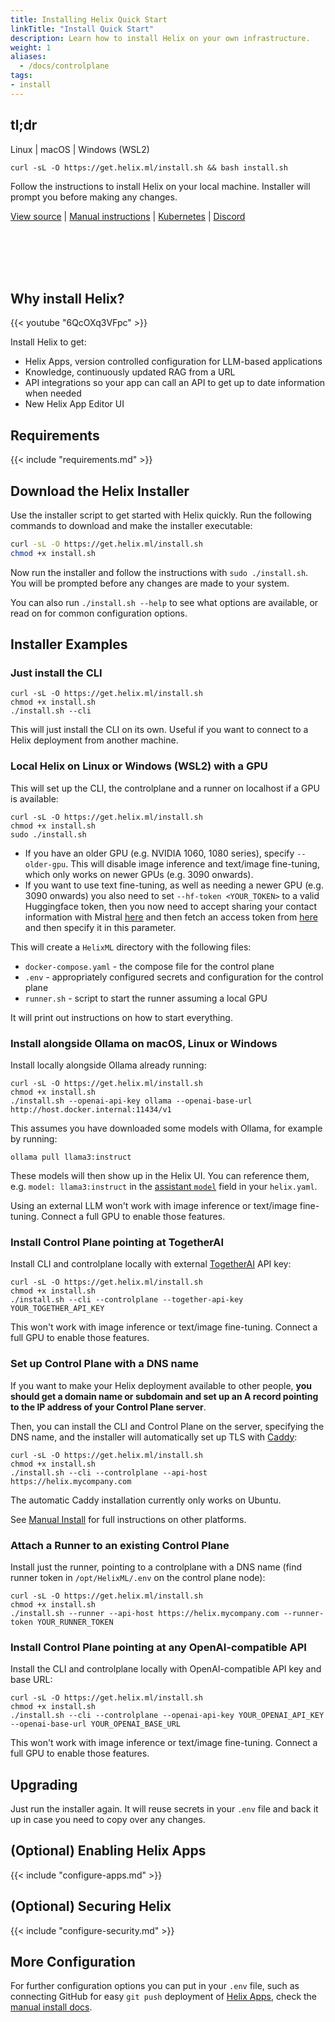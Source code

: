 ```yaml
---
title: Installing Helix Quick Start
linkTitle: "Install Quick Start"
description: Learn how to install Helix on your own infrastructure.
weight: 1
aliases:
  - /docs/controlplane
tags:
- install
---
```




## tl;dr

Linux | macOS | Windows (WSL2)

```
curl -sL -O https://get.helix.ml/install.sh && bash install.sh
```

Follow the instructions to install Helix on your local machine. Installer will prompt you before making any changes.

[View source](https://get.helix.ml) | [Manual instructions](/helix/private-deployment/manual-install.md) | [Kubernetes](/helix/private-deployment/manual-install/kubernetes.md) | [Discord](https://discord.gg/VJftd844GE)

<br/>
<br/>
<br/>
<br/>


## Why install Helix?

{{< youtube "6QcOXq3VFpc" >}}

Install Helix to get:

* Helix Apps, version controlled configuration for LLM-based applications
* Knowledge, continuously updated RAG from a URL
* API integrations so your app can call an API to get up to date information when needed
* New Helix App Editor UI


## Requirements

{{< include "requirements.md" >}}

## Download the Helix Installer

Use the installer script to get started with Helix quickly. Run the following commands to download and make the installer executable:

```bash
curl -sL -O https://get.helix.ml/install.sh
chmod +x install.sh
```

Now run the installer and follow the instructions with `sudo ./install.sh`. You will be prompted before any changes are made to your system.

You can also run `./install.sh --help` to see what options are available, or read on for common configuration options.

## Installer Examples

### Just install the CLI

```
curl -sL -O https://get.helix.ml/install.sh
chmod +x install.sh
./install.sh --cli
```

This will just install the CLI on its own. Useful if you want to connect to a Helix deployment from another machine.

### Local Helix on Linux or Windows (WSL2) with a GPU

This will set up the CLI, the controlplane and a runner on localhost if a GPU is available:
```
curl -sL -O https://get.helix.ml/install.sh
chmod +x install.sh
sudo ./install.sh
```

* If you have an older GPU (e.g. NVIDIA 1060, 1080 series), specify `--older-gpu`. This will disable image inference and text/image fine-tuning, which only works on newer GPUs (e.g. 3090 onwards).
* If you want to use text fine-tuning, as well as needing a newer GPU (e.g. 3090 onwards) you also need to set `--hf-token <YOUR_TOKEN>` to a valid Huggingface token, then you now need to accept sharing your contact information with Mistral [here](https://huggingface.co/mistralai/Mistral-7B-Instruct-v0.1) and then fetch an access token from [here](https://huggingface.co/settings/tokens) and then specify it in this parameter.

This will create a `HelixML` directory with the following files:
* `docker-compose.yaml` - the compose file for the control plane
* `.env` - appropriately configured secrets and configuration for the control plane
* `runner.sh` - script to start the runner assuming a local GPU

It will print out instructions on how to start everything.

### Install alongside Ollama on macOS, Linux or Windows

Install locally alongside Ollama already running:
```
curl -sL -O https://get.helix.ml/install.sh
chmod +x install.sh
./install.sh --openai-api-key ollama --openai-base-url http://host.docker.internal:11434/v1
```

This assumes you have downloaded some models with Ollama, for example by running:
```
ollama pull llama3:instruct
```
These models will then show up in the Helix UI. You can reference them, e.g. `model: llama3:instruct` in the [assistant `model`](https://docs.helix.ml/helix/develop/apps/#basic-settings-and-setting-the-system-prompt) field in your `helix.yaml`.

Using an external LLM won't work with image inference or text/image fine-tuning. Connect a full GPU to enable those features.


### Install Control Plane pointing at TogetherAI

Install CLI and controlplane locally with external [TogetherAI](https://together.ai) API key:

```
curl -sL -O https://get.helix.ml/install.sh
chmod +x install.sh
./install.sh --cli --controlplane --together-api-key YOUR_TOGETHER_API_KEY
```

This won't work with image inference or text/image fine-tuning. Connect a full GPU to enable those features.

### Set up Control Plane with a DNS name

If you want to make your Helix deployment available to other people, **you should get a domain name or subdomain and set up an A record pointing to the IP address of your Control Plane server**.

Then, you can install the CLI and Control Plane on the server, specifying the DNS name, and the installer will automatically set up TLS with [Caddy](https://caddyserver.com/):
```
curl -sL -O https://get.helix.ml/install.sh
chmod +x install.sh
./install.sh --cli --controlplane --api-host https://helix.mycompany.com
```

The automatic Caddy installation currently only works on Ubuntu.

See [Manual Install](/helix/private-deployment/manual-install.md) for full instructions on other platforms.


### Attach a Runner to an existing Control Plane

Install just the runner, pointing to a controlplane with a DNS name (find runner token in `/opt/HelixML/.env` on the control plane node):

```
curl -sL -O https://get.helix.ml/install.sh
chmod +x install.sh
./install.sh --runner --api-host https://helix.mycompany.com --runner-token YOUR_RUNNER_TOKEN
```

### Install Control Plane pointing at any OpenAI-compatible API

Install the CLI and controlplane locally with OpenAI-compatible API key and base URL:

```
curl -sL -O https://get.helix.ml/install.sh
chmod +x install.sh
./install.sh --cli --controlplane --openai-api-key YOUR_OPENAI_API_KEY --openai-base-url YOUR_OPENAI_BASE_URL
```

This won't work with image inference or text/image fine-tuning. Connect a full GPU to enable those features.

## Upgrading

Just run the installer again. It will reuse secrets in your `.env` file and back it up in case you need to copy over any changes.

## (Optional) Enabling Helix Apps

{{< include "configure-apps.md" >}}

## (Optional) Securing Helix

{{< include "configure-security.md" >}}

## More Configuration

For further configuration options you can put in your `.env` file, such as connecting GitHub for easy `git push` deployment of [Helix Apps](/helix/develop/apps.md), check the [manual install docs](/helix/private-deployment/_index.md).
